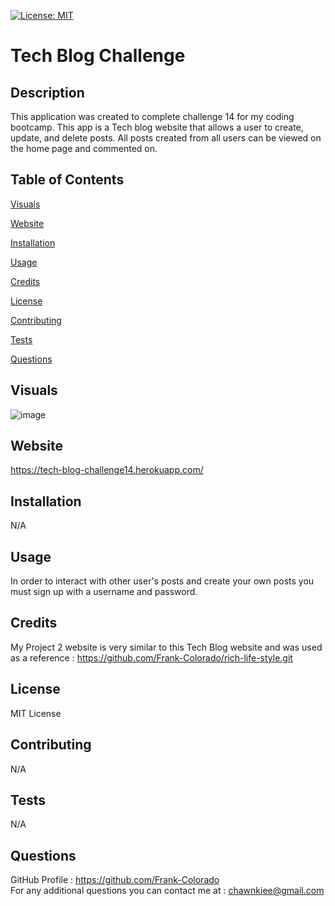 [![License: MIT](https://img.shields.io/badge/License-MIT-yellow.svg)](https://opensource.org/licenses/MIT)

# Tech Blog Challenge

## Description

This application was created to complete challenge 14 for my coding bootcamp. This app is a Tech blog website that allows a user to create, update, and delete posts. All posts created from all users can be viewed on the home page and commented on.

## Table of Contents

[Visuals](#visuals)

[Website](#website)

[Installation](#installation)

[Usage](#usage)

[Credits](#credits)

[License](#license)

[Contributing](#contributing)

[Tests](#tests)

[Questions](#questions)

## Visuals

![image](https://github.com/Frank-Colorado/tech-blog-challenge/assets/123683792/641ddd22-810b-4ce9-adbf-42cf7f7c687c)

## Website

https://tech-blog-challenge14.herokuapp.com/

## Installation

N/A

## Usage

In order to interact with other user's posts and create your own posts you must sign up with a username and password.

## Credits

My Project 2 website is very similar to this Tech Blog website and was used as a reference : https://github.com/Frank-Colorado/rich-life-style.git

## License

MIT License

## Contributing

N/A

## Tests

N/A

## Questions

GitHub Profile : https://github.com/Frank-Colorado  
For any additional questions you can contact me at : chawnkiee@gmail.com
